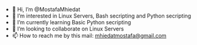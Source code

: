 - 👋 Hi, I’m @MostafaMhiedat
- 👀 I’m interested in Linux Servers, Bash secripting and Python secripting
- 🌱 I’m currently learning Basic Python secripting
- 💞️ I’m looking to collaborate on Linux Servers
- 📫 How to reach me by this mail: mhiedatmostafa@gmail.com

<!---
MostafaMhiedat/MostafaMhiedat is a ✨ special ✨ repository because its `README.md` (this file) appears on your GitHub profile.
You can click the Preview link to take a look at your changes.
--->
